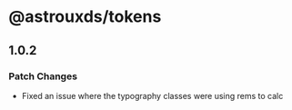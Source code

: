# @astrouxds/tokens

## 1.0.2

### Patch Changes

- Fixed an issue where the typography classes were using rems to calc
